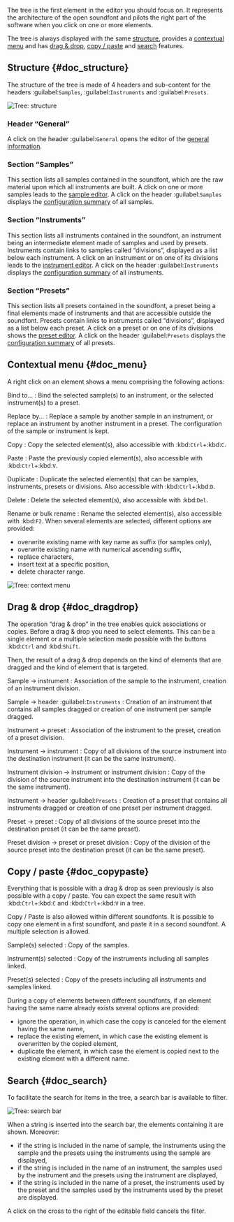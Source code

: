 The tree is the first element in the editor you should focus on.
It represents the architecture of the open soundfont and pilots the right part of the software when you click on one or more elements.

The tree is always displayed with the same [structure](#doc_structure), provides a [contextual menu](#doc_menu) and has [drag & drop](#doc_dragdrop), [copy / paste](#doc_copypaste) and [search](#doc_search) features.


## Structure {#doc_structure}


The structure of the tree is made of 4 headers and sub-content for the headers :guilabel:`Samples`, :guilabel:`Instruments` and :guilabel:`Presets`.


![Tree: structure](images/tree_1.png "Tree: structure")


### Header “General”


A click on the header :guilabel:`General` opens the editor of the [general information][edit-general].


### Section “Samples”


This section lists all samples contained in the soundfont, which are the raw material upon which all instruments are built.
A click on one or more samples leads to the [sample editor][s-editor].
A click on the header :guilabel:`Samples` displays the [configuration summary][conf-summary-s] of all samples.


### Section “Instruments”


This section lists all instruments contained in the soundfont, an instrument being an intermediate element made of samples and used by presets.
Instruments contain links to samples called “divisions”, displayed as a list below each instrument.
A click on an instrument or on one of its divisions leads to the [instrument editor][i-editor].
A click on the header :guilabel:`Instruments` displays the [configuration summary][conf-summary-i] of all instruments.


### Section “Presets”


This section lists all presets contained in the soundfont, a preset being a final elements made of instruments and that are accessible outside the soundfont.
Presets contain links to instruments called “divisions”, displayed as a list below each preset.
A click on a preset or on one of its divisions shows the [preset editor][p-editor].
A click on the header :guilabel:`Presets` displays the [configuration summary][conf-summary-p] of all presets.


## Contextual menu {#doc_menu}


A right click on an element shows a menu comprising the following actions:


Bind to…
: Bind the selected sample(s) to an instrument, or the selected instrument(s) to a preset.

Replace by…
: Replace a sample by another sample in an instrument, or replace an instrument by another instrument in a preset.
  The configuration of the sample or instrument is kept.

Copy
: Copy the selected element(s), also accessible with :kbd:`Ctrl`+:kbd:`C`.

Paste
: Paste the previously copied element(s), also accessible with :kbd:`Ctrl`+:kbd:`V`.

Duplicate
: Duplicate the selected element(s) that can be samples, instruments, presets or divisions.
  Also accessible with :kbd:`Ctrl`+:kbd:`D`.

Delete
: Delete the selected element(s), also accessible with :kbd:`Del`.

Rename or bulk rename
: Rename the selected element(s), also accessible with :kbd:`F2`.
  When several elements are selected, different options are provided:
  * overwrite existing name with key name as suffix (for samples only),
  * overwrite existing name with numerical ascending suffix,
  * replace characters,
  * insert text at a specific position,
  * delete character range.


![Tree: context menu](images/tree_2.png "Tree: context menu")


## Drag & drop {#doc_dragdrop}


The operation “drag & drop” in the tree enables quick associations or copies.
Before a drag & drop you need to select elements.
This can be a single element or a multiple selection made possible with the buttons :kbd:`Ctrl` and :kbd:`Shift`.

Then, the result of a drag & drop depends on the kind of elements that are dragged and the kind of element that is targeted.


Sample → instrument
: Association of the sample to the instrument, creation of an instrument division.

Sample → header :guilabel:`Instruments`
: Creation of an instrument that contains all samples dragged or creation of one instrument per sample dragged.

Instrument → preset
: Association of the instrument to the preset, creation of a preset division.

Instrument → instrument
: Copy of all divisions of the source instrument into the destination instrument (it can be the same instrument).

Instrument division → instrument or instrument division
: Copy of the division of the source instrument into the destination instrument (it can be the same instrument).

Instrument → header :guilabel:`Presets`
: Creation of a preset that contains all instruments dragged or creation of one preset per instrument dragged.

Preset → preset
: Copy of all divisions of the source preset into the destination preset (it can be the same preset).

Preset division → preset or preset division
: Copy of the division of the source preset into the destination preset (it can be the same preset).


## Copy / paste {#doc_copypaste}


Everything that is possible with a drag & drop as seen previously is also possible with a copy / paste.
You can expect the same result with :kbd:`Ctrl`+:kbd:`C` and :kbd:`Ctrl`+:kbd:`V` in a tree.

Copy / Paste is also allowed within different soundfonts.
It is possible to copy one element in a first soundfont, and paste it in a second soundfont.
A multiple selection is allowed.


Sample(s) selected
: Copy of the samples.

Instrument(s) selected
: Copy of the instruments including all samples linked.

Preset(s) selected
: Copy of the presets including all instruments and samples linked.

During a copy of elements between different soundfonts, if an element having the same name already exists several options are provided:

* ignore the operation, in which case the copy is canceled for the element having the same name,
* replace the existing element, in which case the existing element is overwritten by the copied element,
* duplicate the element, in which case the element is copied next to the existing element with a different name.


## Search {#doc_search}


To facilitate the search for items in the tree, a search bar is available to filter.


![Tree: search bar](images/tree_3.png "Tree: search bar")


When a string is inserted into the search bar, the elements containing it are shown.
Moreover:

* if the string is included in the name of sample, the instruments using the sample and the presets using the instruments using the sample are displayed,
* if the string is included in the name of an instrument, the samples used by the instrument and the presets using the instrument are displayed,
* if the string is included in the name of a preset, the instruments used by the preset and the samples used by the instruments used by the preset are displayed.

A click on the cross to the right of the editable field cancels the filter.


[conf-summary-i]: manual/soundfont-editor/configuration-summaries.md#doc_instrument
[conf-summary-p]: manual/soundfont-editor/configuration-summaries.md#doc_preset
[conf-summary-s]: manual/soundfont-editor/configuration-summaries.md#doc_sample
[edit-general]:   manual/soundfont-editor/editing-pages/editing-of-the-general-information.md
[i-editor]:       manual/soundfont-editor/editing-pages/instrument-editor.md
[p-editor]:       manual/soundfont-editor/editing-pages/preset-editor.md
[s-editor]:       manual/soundfont-editor/editing-pages/sample-editor.md
